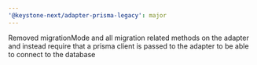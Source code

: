 ```yaml
---
'@keystone-next/adapter-prisma-legacy': major
---
```


Removed migrationMode and all migration related methods on the adapter and instead require that a prisma client is passed to the adapter to be able to connect to the database

